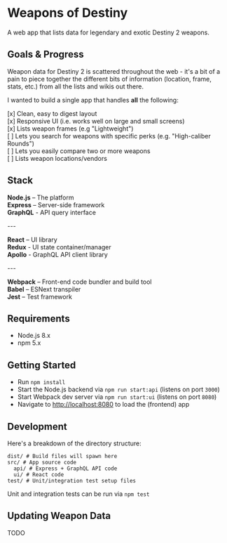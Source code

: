 # Weapons of Destiny

A web app that lists data for legendary and exotic Destiny 2 weapons.

## Goals & Progress

Weapon data for Destiny 2 is scattered throughout the web - it's a bit of a pain to piece together the different bits of information (location, frame, stats, etc.) from all the lists and wikis out there.

I wanted to build a single app that handles **all** the following:

[x] Clean, easy to digest layout   
[x] Responsive UI (i.e. works well on large and small screens)   
[x] Lists weapon frames (e.g "Lightweight")   
[ ] Lets you search for weapons with specific perks (e.g. "High-caliber Rounds")   
[ ] Lets you easily compare two or more weapons   
[ ] Lists weapon locations/vendors

## Stack

**Node.js** – The platform   
**Express** – Server-side framework   
**GraphQL** - API query interface  

\---

**React** – UI library   
**Redux** - UI state container/manager   
**Apollo** - GraphQL API client library

\---

**Webpack** – Front-end code bundler and build tool   
**Babel** – ESNext transpiler   
**Jest** – Test framework

## Requirements

- Node.js 8.x
- npm 5.x

## Getting Started

- Run `npm install`
- Start the Node.js backend via `npm run start:api` (listens on port `3000`)
- Start Webpack dev server via `npm run start:ui` (listens on port `8080`)
- Navigate to [http://localhost:8080](http://localhost:8080) to load the (frontend) app

## Development

Here's a breakdown of the directory structure:

```
dist/ # Build files will spawn here
src/ # App source code
  api/ # Express + GraphQL API code
  ui/ # React code
test/ # Unit/integration test setup files
```

Unit and integration tests can be run via `npm test`   

## Updating Weapon Data

TODO
